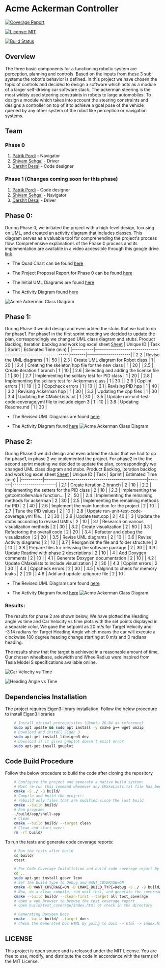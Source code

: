 # Acme Ackerman Controller

[![Coverage Report](https://codecov.io/gh/shivamsehgal77/Acme-Ackerman-Controller/branch/main/graph/badge.svg)](https://codecov.io/gh/shivamsehgal77/Acme-Ackerman-Controller) 

[![License: MIT](https://img.shields.io/badge/License-MIT-blue.svg)](https://opensource.org/licenses/MIT)

[![Build Status](https://github.com/shivamsehgal77/Acme-Ackerman-Controller/actions/workflows/run-unit-test-and-upload-codecov.yml/badge.svg)](https://github.com/shivamsehgal77/Acme-Ackerman-Controller/actions/workflows/run-unit-test-and-upload-codecov.yml)

## Overview

The three basic components for a functioning robotic system are perception, planning and controls. Based on the inputs from these 3 sub systems the robot's behavior is defined. In this project we have chosen the topic of controls and decided to design a software which acts as a module of a larger self-driving car software stack. The ackerman steering is the most widely used steering constraints in robots to large automobiles. To design a module which takes into account the steering constraints and designs a controller on top of it to achieve a goal pose of the vehicle queried by any other system of the robot like perception or navigation systems.

## Team 

### Phase 0
1. [Patrik Pordi](https://www.github.com/patrikpordi) - Navigator
2. [Shivam Sehgal](https://www.github.com/shivamsehgal77) - Driver
3. [Darshit Desai](https://www.github.com/darshit-desai) - Code designer

### Phase 1 (Changes coming soon for this phase)
1. [Patrik Pordi](https://www.github.com/patrikpordi) - Code designer
2. [Shivam Sehgal](https://www.github.com/shivamsehgal77) - Navigator
3. [Darshit Desai](https://www.github.com/darshit-desai) - Driver

## Phase 0:

During Phase 0, we initiated the project with a high-level design, focusing on UML, and created an activity diagram that includes classes. This diagram serves as a valuable tool for comprehending the project's process flow. Comprehensive explanations of the Phase 0 process and its implementation are available in a video accessible through this google drive [link](https://drive.google.com/file/d/1D6kjTWbVGHKaCZbz6bTfUVqyngHtdGbq/view?usp=share_link)

* The Quad Chart can be found [here](https://github.com/shivamsehgal77/Acme-Ackerman-Controller/tree/main/QuadChart/Initial_Phase0)

* The Project Proposal Report for Phase 0 can be found [here](https://github.com/shivamsehgal77/Acme-Ackerman-Controller/blob/main/Reports/Phase0/ENPM808X_Proposal_Phase0_AckermanSteeringControl.pdf)

* The Initial UML Diagrams are found [here](https://github.com/shivamsehgal77/Acme-Ackerman-Controller/tree/main/UML%20diagrams/Initial_Phase0)

* The Activity Diagram found [here](https://github.com/shivamsehgal77/Acme-Ackerman-Controller/blob/main/UML%20diagrams/Initial_Phase0/acme-ackerman-class-diagram.png)

<img src="UML-diagrams/Initial_Phase0/acme-ackerman-class-diagram.png" alt="Acme Ackerman Class Diagram" style="clip: rect(0px, auto, 20px, auto); max-width: 100%;">



## Phase 1:
During Phase 0 we did design and even added the stubs that we had to do for phase1. For phase1 in the first sprint meeting we decided to update the plan, correspondingly we changed UML class diagram and stubs. Product Backlog, Iteration backlog and work log excel sheet [Sheet](https://docs.google.com/spreadsheets/d/1ph1sYep433EigfkVelYI8igBHbYIN74LMEw9CF0V7-I/edit#gid=0 )
| Unique ID | Task                                                           | Sprint | Estimated Time (min) |
|-----------|----------------------------------------------------------------|--------|----------------------|
| 2.2       | Revise the UML diagrams                                        | 1      | 50                   |
| 2.3       | Create UML diagram for Robot class                             | 1      | 20                   |
| 2.4       | Creating the skeleton hpp file for the new class               | 1      | 20                   |
| 2.5       | Create iteration 1 branch                                      | 1      | 10                   |
| 2.6       | Selecting and adding the license file                          | 1      | 30                   |
| 2.7       | Implementing the solitary test for PID class                   | 1      | 20                   |
| 2.8       | Implementing the solitary test for Ackerman class              | 1      | 30                   |
| 2.9       | Cpplint errors                                                 | 1      | 10                   |
| 3         | Cppcheck errors                                                | 1      | 10                   |
| 3.1       | Revising PID hpp                                               | 1      | 40                   |
| 3.2       | Revising Ackerman hpp                                          | 1      | 30                   |
| 3.3       | Updating the cpp files                                         | 1      | 30                   |
| 3.4       | Updating the CMakeLists.txt                                    | 1      | 30                   |
| 3.5       | Update run-unit-test-code-coverage.yml file to include eigen 3 | 1      | 10                   |
| 3.6       | Updating Readme.md                                             | 1      | 30                   |

* The Revised UML Diagrams are found [here](https://github.com/shivamsehgal77/Acme-Ackerman-Controller/tree/main/UML%20diagrams/Revised_Phase1)

* The Activity Diagram found [here](https://github.com/shivamsehgal77/Acme-Ackerman-Controller/blob/main/UML%20diagrams/Revised_Phase1/acme-ackerman-class-diagram.png)
![Acme Ackerman Class Diagram](UML-diagrams/Revised_Phase1/acme-ackerman-class-diagram.png)

## Phase 2:
During Phase 0 we did design and even added the stubs that we had to do for phase1, in phase 2 we implemented the project. For phase2 in the the second sprint meeting we decided to update the plan, correspondingly we changed UML class diagram and stubs. Product Backlog, Iteration backlog and work log excel sheet [Sheet](https://docs.google.com/spreadsheets/d/1ph1sYep433EigfkVelYI8igBHbYIN74LMEw9CF0V7-I/edit#gid=0 )
| Unique ID | Task                                               | Sprint | Estimated Time (min) |
|-----------|----------------------------------------------------|--------|----------------------|
| 2.1       | Create iteration 2 branch                         | 2      | 10                   |
| 2.2       | Implementing the setters for the PID class       | 2      | 10                   |
| 2.3       | Implementing the getcontrollervalue function...  | 2      | 50                   |
| 2.4       | Implementing the remaining methods for ackerman  | 2      | 30                   |
| 2.5       | Implementing the remaining methods for PID       | 2      | 40                   |
| 2.6       | Implement the main function for the project      | 2      | 10                   |
| 2.7       | Tune the PID values                              | 2      | 10                   |
| 2.8       | Update run-unit-test-code-coverage.yml file...   | 2      | 30                   |
| 2.9       | Update test.cpp                                   | 2      | 40                   |
| 3         | Update the stubs according to revised UMLs       | 2      | 10                   |
| 3.1       | Research on various visualization methods        | 2      | 30                   |
| 3.2       | Create visualization                              | 2      | 50                   |
| 3.3       | Refactoring the overall code                      | 2      | 20                   |
| 3.4       | Refactor and debug the visualization               | 2      | 20                   |
| 3.5       | Revise UML diagrams                               | 2      | 10                   |
| 3.6       | Revise Activity diagrams                          | 2      | 10                   |
| 3.7       | Reorganize the file and folder structure          | 2      | 10                   |
| 3.8       | Prepare files for releasing the software package  | 2      | 30                   |
| 3.9       | Update Readme with phase 2 descriptions           | 2      | 10                   |
| 4         | Add Doxygen comments                              | 2      | 10                   |
| 4.1       | Generate Doxygen documentation                     | 2      | 10                   |
| 4.2       | Update CMakelists to include visualization        | 2      | 30                   |
| 4.3       | Cpplint errors                                   | 2      | 30                   |
| 4.4       | Cppcheck errors                                  | 2      | 30                   |
| 4.5       | Valgrind to check for memory leaks                | 2      | 20                   |
| 4.6       | Add and update .gitignore file                   | 2      | 10                   |


* The Revised UML Diagrams are found [here](https://github.com/shivamsehgal77/Acme-Ackerman-Controller/tree/main/UML%20diagrams/Revised_Phase2)

* The Activity Diagram found [here](https://github.com/shivamsehgal77/Acme-Ackerman-Controller/blob/main/UML%20diagrams/Revised_Phase2/Revised_Phase2_v1/acme-ackerman-class-diagram.png)
![Acme Ackerman Class Diagram](UML-diagrams/Revised_Phase2/Revised_Phase2_v1/acme-ackerman-class-diagram.png)

### Results:

The results for phase 2 are shown below, We have plotted the Heading angle vs time and Car Velocity vs time plots with the set points displayed in a separate color, We gave the setpoint as 20 m/s for Target Velocity and -3.14 radians for Target Heading Angle which means the car will execute a clockwise 180 degree heading change starting at 0 m/s and 0 radians heading.

The results show that the target is achieved in a reasonable amount of time, Our chosen wheelbase, axlewidth and WheelRadius were inspired from Tesla Model S specifications available online.

![Car Velocity vs Time](Results/Visualization/Velocity_vs_Time.png)

![Heading Angle vs Time](Results/Visualization/Heading_Angle_vs_Time.png)

## Dependencies Installation
The project requires Eigen3 library installation. Follow the below procedure to install Eigen3 libraries

```bash
    # Install minimal prerequisites (Ubuntu 20.04 as reference)
    sudo apt update && sudo apt install -y cmake g++ wget unzip
    # Download and install Eigen 3
    sudo apt-get install libeigen3-dev
    # Download if it gives gnuplot doesn't exist error
    sudo apt-get insall gnuplot
```

## Code Build Procedure

Follow the below procedure to build the code after cloning the repository
```bash
    # Configure the project and generate a native build system:
    # Must re-run this command whenever any CMakeLists.txt file has been changed.
    cmake -S ./ -B build/
    # Compile and build the project:
    # rebuild only files that are modified since the last build
    cmake --build build/
    # Run program:
    ./build/app/shell-app
    # Clean
    cmake --build build/ --target clean
    # Clean and start over:
    rm -rf build/
```

To run the tests and generate code coverage reports:

```bash
    # Run the tests after build
    cd build/
    ctest

    # For Code Coverage Installation and build code coverage report by going to build directory
    cd ..
    sudo apt-get install gcovr lcov
    # Set the build type to Debug and WANT_COVERAGE=ON
    cmake -D WANT_COVERAGE=ON -D CMAKE_BUILD_TYPE=Debug -S ./ -B build/
    # Now, do a clean compile, run unit test, and generate the covereage report
    cmake --build build/ --clean-first --target all test_coverage
    # open a web browser to browse the test coverage report
    # open build/test_coverage/index.html or check in the directory

    # Generating Doxygen Docs 
    cmake --build build/ --target docs
    # Check the Generated Doc HTML by going to docs -> html -> index.html
```

## LICENSE

This project is open source and is released under the MIT License. You are free to use, modify, and distribute the code in accordance with the terms of the MIT License.
